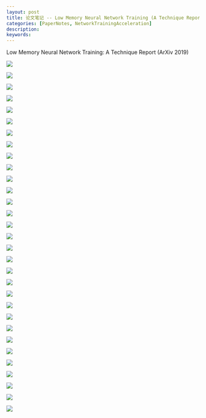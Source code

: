 ```yaml
---
layout: post
title: 论文笔记 -- Low Memory Neural Network Training (A Technique Report)
categories: [PaperNotes, NetworkTrainingAcceleration]
description: 
keywords: 
---
```


Low Memory Neural Network Training: A Technique Report (ArXiv 2019)



![](/images/Low_Memory_Neural_Network_Training_A_Technique_Report/Low_Memory_Neural_Network_Training_A_Technique_Report-01.png)



![](/images/Low_Memory_Neural_Network_Training_A_Technique_Report/Low_Memory_Neural_Network_Training_A_Technique_Report-02.png)



![](/images/Low_Memory_Neural_Network_Training_A_Technique_Report/Low_Memory_Neural_Network_Training_A_Technique_Report-03.png)



![](/images/Low_Memory_Neural_Network_Training_A_Technique_Report/Low_Memory_Neural_Network_Training_A_Technique_Report-04.png)



![](/images/Low_Memory_Neural_Network_Training_A_Technique_Report/Low_Memory_Neural_Network_Training_A_Technique_Report-05.png)



![](/images/Low_Memory_Neural_Network_Training_A_Technique_Report/Low_Memory_Neural_Network_Training_A_Technique_Report-06.png)



![](/images/Low_Memory_Neural_Network_Training_A_Technique_Report/Low_Memory_Neural_Network_Training_A_Technique_Report-07.png)



![](/images/Low_Memory_Neural_Network_Training_A_Technique_Report/Low_Memory_Neural_Network_Training_A_Technique_Report-08.png)



![](/images/Low_Memory_Neural_Network_Training_A_Technique_Report/Low_Memory_Neural_Network_Training_A_Technique_Report-09.png)



![](/images/Low_Memory_Neural_Network_Training_A_Technique_Report/Low_Memory_Neural_Network_Training_A_Technique_Report-10.png)



![](/images/Low_Memory_Neural_Network_Training_A_Technique_Report/Low_Memory_Neural_Network_Training_A_Technique_Report-11.png)



![](/images/Low_Memory_Neural_Network_Training_A_Technique_Report/Low_Memory_Neural_Network_Training_A_Technique_Report-12.png)



![](/images/Low_Memory_Neural_Network_Training_A_Technique_Report/Low_Memory_Neural_Network_Training_A_Technique_Report-13.png)



![](/images/Low_Memory_Neural_Network_Training_A_Technique_Report/Low_Memory_Neural_Network_Training_A_Technique_Report-14.png)



![](/images/Low_Memory_Neural_Network_Training_A_Technique_Report/Low_Memory_Neural_Network_Training_A_Technique_Report-15.png)



![](/images/Low_Memory_Neural_Network_Training_A_Technique_Report/Low_Memory_Neural_Network_Training_A_Technique_Report-16.png)



![](/images/Low_Memory_Neural_Network_Training_A_Technique_Report/Low_Memory_Neural_Network_Training_A_Technique_Report-17.png)



![](/images/Low_Memory_Neural_Network_Training_A_Technique_Report/Low_Memory_Neural_Network_Training_A_Technique_Report-18.png)



![](/images/Low_Memory_Neural_Network_Training_A_Technique_Report/Low_Memory_Neural_Network_Training_A_Technique_Report-19.png)



![](/images/Low_Memory_Neural_Network_Training_A_Technique_Report/Low_Memory_Neural_Network_Training_A_Technique_Report-20.png)



![](/images/Low_Memory_Neural_Network_Training_A_Technique_Report/Low_Memory_Neural_Network_Training_A_Technique_Report-21.png)



![](/images/Low_Memory_Neural_Network_Training_A_Technique_Report/Low_Memory_Neural_Network_Training_A_Technique_Report-22.png)



![](/images/Low_Memory_Neural_Network_Training_A_Technique_Report/Low_Memory_Neural_Network_Training_A_Technique_Report-23.png)



![](/images/Low_Memory_Neural_Network_Training_A_Technique_Report/Low_Memory_Neural_Network_Training_A_Technique_Report-24.png)



![](/images/Low_Memory_Neural_Network_Training_A_Technique_Report/Low_Memory_Neural_Network_Training_A_Technique_Report-25.png)



![](/images/Low_Memory_Neural_Network_Training_A_Technique_Report/Low_Memory_Neural_Network_Training_A_Technique_Report-26.png)



![](/images/Low_Memory_Neural_Network_Training_A_Technique_Report/Low_Memory_Neural_Network_Training_A_Technique_Report-34.png)



![](/images/Low_Memory_Neural_Network_Training_A_Technique_Report/Low_Memory_Neural_Network_Training_A_Technique_Report-35.png)



![](/images/Low_Memory_Neural_Network_Training_A_Technique_Report/Low_Memory_Neural_Network_Training_A_Technique_Report-36.png)



![](/images/Low_Memory_Neural_Network_Training_A_Technique_Report/Low_Memory_Neural_Network_Training_A_Technique_Report-37.png)



![](/images/Low_Memory_Neural_Network_Training_A_Technique_Report/Low_Memory_Neural_Network_Training_A_Technique_Report-38.png)